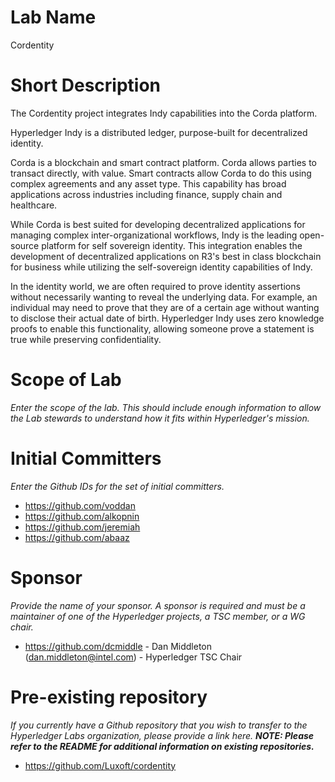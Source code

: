 # Lab Name
Cordentity

# Short Description
The Cordentity project integrates Indy capabilities into the Corda platform.

Hyperledger Indy is a distributed ledger, purpose-built for decentralized identity.

Corda is a blockchain and smart contract platform. Corda allows parties to transact directly, with value. Smart contracts allow Corda to do this using complex agreements and any asset type. This capability has broad applications across industries including finance, supply chain and healthcare.

While Corda is best suited for developing decentralized applications for managing complex inter-organizational workflows, Indy is the leading open-source platform for self sovereign identity. This integration enables the development of decentralized applications on R3's best in class blockchain for business while utilizing the self-sovereign identity capabilities of Indy.

In the identity world, we are often required to prove identity assertions without necessarily wanting to reveal the underlying data. For example, an individual may need to prove that they are of a certain age without wanting to disclose their actual date of birth. Hyperledger Indy uses zero knowledge proofs to enable this functionality, allowing someone prove a statement is true while preserving confidentiality.

# Scope of Lab
_Enter the scope of the lab. This should include enough information to allow the Lab stewards to understand how it fits within Hyperledger's mission._

# Initial Committers
_Enter the Github IDs for the set of initial committers._
- https://github.com/voddan
- https://github.com/alkopnin
- https://github.com/jeremiah
- https://github.com/abaaz

# Sponsor
_Provide the name of your sponsor. A sponsor is required and must be a maintainer of one of the Hyperledger projects, a TSC member, or a WG chair._
- https://github.com/dcmiddle - Dan Middleton (dan.middleton@intel.com) - Hyperledger TSC Chair

# Pre-existing repository
_If you currently have a Github repository that you wish to transfer to the Hyperledger Labs organization, please provide a link here. **NOTE: Please refer to the README for additional information on existing repositories.**_
- https://github.com/Luxoft/cordentity
